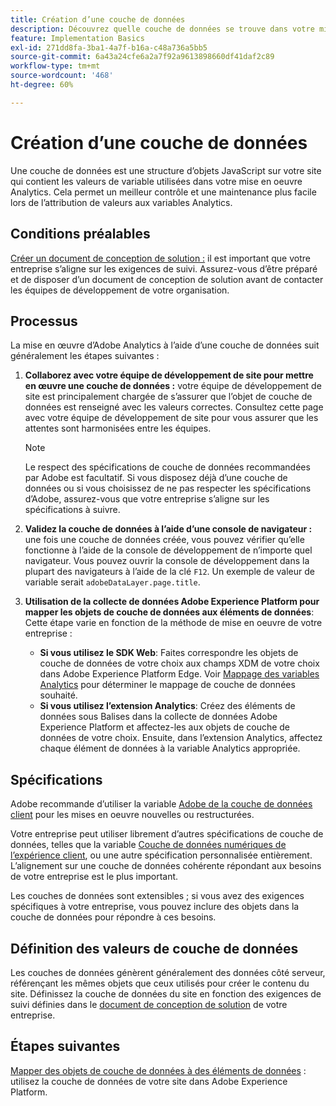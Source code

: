 ```yaml
---
title: Création d’une couche de données
description: Découvrez quelle couche de données se trouve dans votre mise en œuvre Analytics et comment elle peut être utilisée pour mapper des variables dans Adobe Analytics.
feature: Implementation Basics
exl-id: 271dd8fa-3ba1-4a7f-b16a-c48a736a5bb5
source-git-commit: 6a43a24cfe6a2a7f92a9613898660df41daf2c89
workflow-type: tm+mt
source-wordcount: '468'
ht-degree: 60%

---
```


# Création d’une couche de données

Une couche de données est une structure d’objets JavaScript sur votre site qui contient les valeurs de variable utilisées dans votre mise en oeuvre Analytics. Cela permet un meilleur contrôle et une maintenance plus facile lors de l’attribution de valeurs aux variables Analytics.

## Conditions préalables

[Créer un document de conception de solution :](solution-design.md) il est important que votre entreprise s’aligne sur les exigences de suivi. Assurez-vous d’être préparé et de disposer d’un document de conception de solution avant de contacter les équipes de développement de votre organisation.

## Processus

La mise en œuvre d’Adobe Analytics à l’aide d’une couche de données suit généralement les étapes suivantes :

1. **Collaborez avec votre équipe de développement de site pour mettre en œuvre une couche de données :** votre équipe de développement de site est principalement chargée de s’assurer que l’objet de couche de données est renseigné avec les valeurs correctes. Consultez cette page avec votre équipe de développement de site pour vous assurer que les attentes sont harmonisées entre les équipes.

   >[!NOTE]
   >
   >Le respect des spécifications de couche de données recommandées par Adobe est facultatif. Si vous disposez déjà d’une couche de données ou si vous choisissez de ne pas respecter les spécifications d’Adobe, assurez-vous que votre entreprise s’aligne sur les spécifications à suivre.
1. **Validez la couche de données à l’aide d’une console de navigateur :** une fois une couche de données créée, vous pouvez vérifier qu’elle fonctionne à l’aide de la console de développement de n’importe quel navigateur. Vous pouvez ouvrir la console de développement dans la plupart des navigateurs à l’aide de la clé `F12`. Un exemple de valeur de variable serait `adobeDataLayer.page.title`.
1. **Utilisation de la collecte de données Adobe Experience Platform pour mapper les objets de couche de données aux éléments de données**: Cette étape varie en fonction de la méthode de mise en oeuvre de votre entreprise :
   * **Si vous utilisez le SDK Web**: Faites correspondre les objets de couche de données de votre choix aux champs XDM de votre choix dans Adobe Experience Platform Edge. Voir [Mappage des variables Analytics](../aep-edge/variable-mapping.md) pour déterminer le mappage de couche de données souhaité.
   * **Si vous utilisez l’extension Analytics**: Créez des éléments de données sous Balises dans la collecte de données Adobe Experience Platform et affectez-les aux objets de couche de données de votre choix. Ensuite, dans l’extension Analytics, affectez chaque élément de données à la variable Analytics appropriée.

## Spécifications

Adobe recommande d’utiliser la variable [Adobe de la couche de données client](https://github.com/adobe/adobe-client-data-layer/wiki) pour les mises en oeuvre nouvelles ou restructurées.

Votre entreprise peut utiliser librement d’autres spécifications de couche de données, telles que la variable [Couche de données numériques de l’expérience client](https://www.w3.org/2013/12/ceddl-201312.pdf), ou une autre spécification personnalisée entièrement. L’alignement sur une couche de données cohérente répondant aux besoins de votre entreprise est le plus important.

Les couches de données sont extensibles ; si vous avez des exigences spécifiques à votre entreprise, vous pouvez inclure des objets dans la couche de données pour répondre à ces besoins.

## Définition des valeurs de couche de données

Les couches de données génèrent généralement des données côté serveur, référençant les mêmes objets que ceux utilisés pour créer le contenu du site. Définissez la couche de données du site en fonction des exigences de suivi définies dans le [document de conception de solution](solution-design.md) de votre entreprise.

## Étapes suivantes

[Mapper des objets de couche de données à des éléments de données](../launch/layer-to-elements.md) : utilisez la couche de données de votre site dans Adobe Experience Platform.
